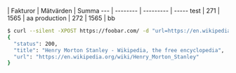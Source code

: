  | Fakturor | Mätvärden | Summa
--- | -------- | --------- | -----
test | 271 | 1565 | aa
production | 272 | 1565 | bb


```sh
$ curl --silent -XPOST https://foobar.com/ -d "url=https://en.wikipedia.org/wiki/Henry_Morton_Stanley" | jq .
{
  "status": 200,
  "title": "Henry Morton Stanley - Wikipedia, the free encyclopedia",
  "url": "https://en.wikipedia.org/wiki/Henry_Morton_Stanley"
}
```
